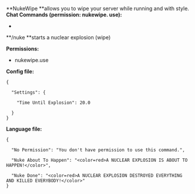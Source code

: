 **NukeWipe **allows you to wipe your server while running and with style.
**Chat Commands (permission: nukewipe. use):**


* 
**/nuke **starts a nuclear explosion (wipe)


**Permissions:**


* nukewipe.use


****Config file:****

````
{

  "Settings": {

    "Time Until Explosion": 20.0

  }
}
````


**Language file:**

````
{

  "No Permission": "You don't have permission to use this command.",

  "Nuke About To Happen": "<color=red>A NUCLEAR EXPLOSION IS ABOUT TO HAPPEN!</color>",

  "Nuke Done": "<color=red>A NUCLEAR EXPLOSION DESTROYED EVERYTHING AND KILLED EVERYBODY!</color>"
}
````